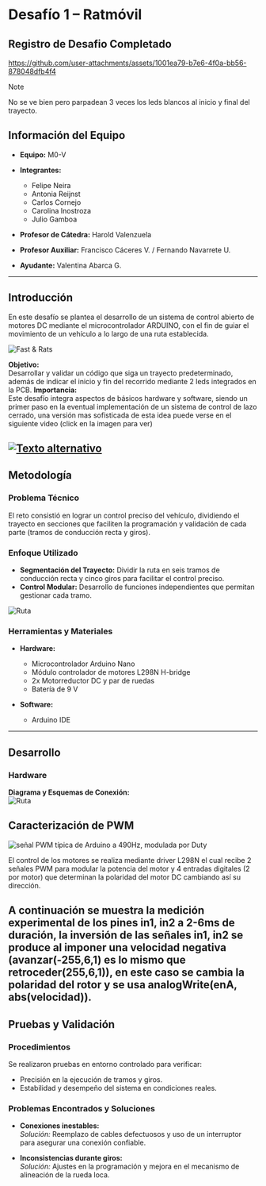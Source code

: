 # Desafío 1 – Ratmóvil 

## Registro de Desafio Completado
https://github.com/user-attachments/assets/1001ea79-b7e6-4f0a-bb56-878048dfb4f4
> [!NOTE]
> No se ve bien pero parpadean 3 veces los leds blancos al inicio y final del trayecto.

## Información del Equipo

- **Equipo:** M0-V
- **Integrantes:**  
  - Felipe Neira  
  - Antonia Reijnst  
  - Carlos Cornejo  
  - Carolina Inostroza  
  - Julio Gamboa  

- **Profesor de Cátedra:** Harold Valenzuela  
- **Profesor Auxiliar:** Francisco Cáceres V. / Fernando Navarrete U.  
- **Ayudante:** Valentina Abarca G.


---

## Introducción

En este desafío se plantea el desarrollo de un sistema de control abierto de motores DC mediante el microcontrolador ARDUINO, con el fin de guiar el movimiento de un vehículo a lo largo de una ruta establecida.  

![Fast & Rats](Imagenes/A.jpg)

**Objetivo:**  
Desarrollar y validar un código que siga un trayecto predeterminado, además de indicar el inicio y fin del recorrido mediante 2 leds integrados en la PCB.
**Importancia:**  
Este desafío integra aspectos de básicos hardware y software, siendo un primer paso en la eventual implementación de un sistema de control de lazo cerrado, una versión mas sofisticada de esta idea puede verse en el siguiente video (click en la imagen para ver)

[![Texto alternativo](Imagenes/B.jpg)](https://www.youtube.com/watch?v=ZMQbHMgK2rw)
---

## Metodología

### Problema Técnico

El reto consistió en lograr un control preciso del vehículo, dividiendo el trayecto en secciones que faciliten la programación y validación de cada parte (tramos de conducción recta y giros).


### Enfoque Utilizado

- **Segmentación del Trayecto:** Dividir la ruta en seis tramos de conducción recta y cinco giros para facilitar el control preciso.
- **Control Modular:** Desarrollo de funciones independientes que permitan gestionar cada tramo.

![Ruta](Imagenes/C.png)

### Herramientas y Materiales

- **Hardware:**  
  - Microcontrolador Arduino Nano
  - Módulo controlador de motores L298N H-bridge
  - 2x Motorreductor DC y par de ruedas
  - Batería de 9 V


- **Software:**  
  - Arduino IDE

---

## Desarrollo

### Hardware

**Diagrama y Esquemas de Conexión:**  
![Ruta](Imagenes/esquema.png)


## Caracterización de PWM ##
![señal PWM típica de Arduino a 490Hz, modulada por Duty](Animation.gif)

El control de los motores se realiza mediante driver L298N el cual recibe 2 señales PWM para modular la potencia del motor y 4 entradas digitales (2 por motor) que determinan la polaridad del motor DC cambiando así su dirección.

A continuación se muestra la medición experimental de los pines in1, in2 a 2-6ms de duración, la inversión de las señales in1, in2 se produce al imponer una velocidad negativa (avanzar(-255,6,1) es lo mismo que retroceder(255,6,1)), en este caso se cambia la polaridad del rotor y se usa  analogWrite(enA, abs(velocidad)).
---

## Pruebas y Validación

### Procedimientos

Se realizaron pruebas en entorno controlado para verificar:

- Precisión en la ejecución de tramos y giros.
- Estabilidad y desempeño del sistema en condiciones reales.

### Problemas Encontrados y Soluciones

- **Conexiones inestables:**  
  *Solución:* Reemplazo de cables defectuosos y uso de un interruptor para asegurar una conexión confiable.

- **Inconsistencias durante giros:**  
  *Solución:* Ajustes en la programación y mejora en el mecanismo de alineación de la rueda loca.



